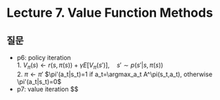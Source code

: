 # Lecture 7. Value Function Methods

## 질문
- p6: policy iteration  
  1.
  $V_\pi(s)\leftarrow r(s,\pi(s))+\gamma E\left[V_\pi(s')\right], \quad s'\sim p(s'|s,\pi(s))$  
  2.
  $\pi\leftarrow \pi'$
  $\pi'(a_t|s_t)=1 if a_t=\argmax_a_t A^\pi(s_t,a_t), otherwise \pi'(a_t|s_t)=0$
- p7: value iteration
  $$



